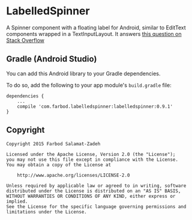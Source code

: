 # LabelledSpinner
A Spinner component with a floating label for Android, similar to EditText components wrapped in a TextInputLayout. It answers [this question on Stack Overflow](http://stackoverflow.com/questions/31625620/floating-label-spinner)

## Gradle (Android Studio)
You can add this Android library to your Gradle dependencies.

To do so, add the following to your app module's `build.gradle` file:

```
dependencies {
    ...
    compile 'com.farbod.labelledspinner:labelledspinner:0.9.1'
}
```

## Copyright

    Copyright 2015 Farbod Salamat-Zadeh

    Licensed under the Apache License, Version 2.0 (the "License");
    you may not use this file except in compliance with the License.
    You may obtain a copy of the License at

        http://www.apache.org/licenses/LICENSE-2.0

    Unless required by applicable law or agreed to in writing, software
    distributed under the License is distributed on an "AS IS" BASIS,
    WITHOUT WARRANTIES OR CONDITIONS OF ANY KIND, either express or implied.
    See the License for the specific language governing permissions and
    limitations under the License.
